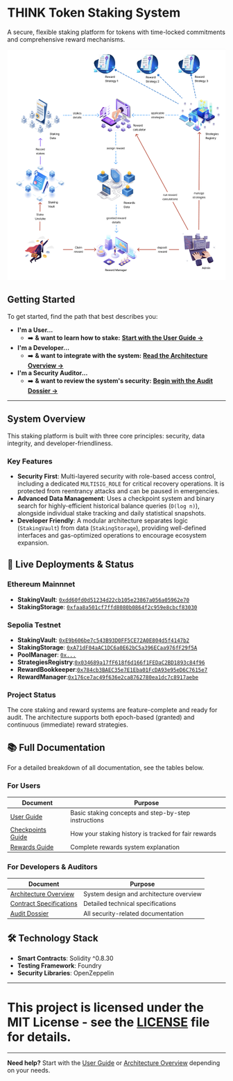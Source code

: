 # THINK Token Staking System

A secure, flexible staking platform for tokens with time-locked commitments and comprehensive reward mechanisms.

![Token Staking & Reward System Architecture](docs/architecture.png)

## Getting Started

To get started, find the path that best describes you:

- **I'm a User...**
  - ➡️ **& want to learn how to stake:** [**Start with the User Guide &rarr;**](docs/user_docs.md)
- **I'm a Developer...**
  - ➡️ **& want to integrate with the system:** [**Read the Architecture Overview &rarr;**](docs/architecture_overview.md)
- **I'm a Security Auditor...**
  - ➡️ **& want to review the system's security:** [**Begin with the Audit Dossier &rarr;**](audit/README.md)

---

## System Overview

This staking platform is built with three core principles: security, data integrity, and developer-friendliness.

### Key Features

- **Security First**: Multi-layered security with role-based access control, including a dedicated `MULTISIG_ROLE` for critical recovery operations. It is protected from reentrancy attacks and can be paused in emergencies.
- **Advanced Data Management**: Uses a checkpoint system and binary search for highly-efficient historical balance queries (`O(log n)`), alongside individual stake tracking and daily statistical snapshots.
- **Developer Friendly**: A modular architecture separates logic (`StakingVault`) from data (`StakingStorage`), providing well-defined interfaces and gas-optimized operations to encourage ecosystem expansion.

## 🔗 Live Deployments & Status

### Ethereum Mainnnet

- **StakingVault**: [`0xdd60fd0d51234d22cb105e23867a056a05962e70`](https://etherscan.io/address/0xdd60fd0d51234d22cb105e23867a056a05962e70#code)
- **StakingStorage**: [`0xfaa8a501cf7ffd8080b0864f2c959e8cbcf83030`](https://etherscan.io/address/0xfaa8a501cf7ffd8080b0864f2c959e8cbcf83030#code)

### Sepolia Testnet

- **StakingVault**: [`0xE9b606be7c543B93D0FF5CE72A0E804d5f4147b2`](https://sepolia.etherscan.io/address/0xE9b606be7c543B93D0FF5CE72A0E804d5f4147b2/#code)
- **StakingStorage**: [`0xA71dF04aAC1DC6a0E62bC5a396ECaa976fF29f5A`](https://sepolia.etherscan.io/address/0xA71dF04aAC1DC6a0E62bC5a396ECaa976fF29f5A/#code)
- **PoolManager**: [`0x...`](https://sepolia.etherscan.io/address/0x...#code)
- **StrategiesRegistry**:[`0x034689a17fF618f6d166f1FEDaC2BD1893c84f96`](https://sepolia.etherscan.io/address/0x034689a17fF618f6d166f1FEDaC2BD1893c84f96#code)
- **RewardBookkeeper**:[`0x784cb3BAEC35e7E1Eba01FcDA93e95eD6C7615e7`](https://sepolia.etherscan.io/address/0x784cb3BAEC35e7E1Eba01FcDA93e95eD6C7615e7#code)
- **RewardManager**:[`0x176ce7ac49f636e2ca8762780ea1dc7c8917aebe`](https://sepolia.etherscan.io/address/0x176ce7ac49f636e2ca8762780ea1dc7c8917aebe#code)

### Project Status

The core staking and reward systems are feature-complete and ready for audit. The architecture supports both epoch-based (granted) and continuous (immediate) reward strategies.

## 📚 Full Documentation

For a detailed breakdown of all documentation, see the tables below.

### For Users

| Document                                       | Purpose                                              |
| ---------------------------------------------- | ---------------------------------------------------- |
| [User Guide](docs/user_docs.md)                | Basic staking concepts and step-by-step instructions |
| [Checkpoints Guide](docs/checkpoints_guide.md) | How your staking history is tracked for fair rewards |
| [Rewards Guide](docs/rewards_guide.md)         | Complete rewards system explanation                  |

### For Developers & Auditors

| Document                                                   | Purpose                                 |
| ---------------------------------------------------------- | --------------------------------------- |
| [Architecture Overview](docs/architecture_overview.md)     | System design and architecture overview |
| [Contract Specifications](docs/contract_specifications.md) | Detailed technical specifications       |
| [Audit Dossier](audit/README.md)                           | All security-related documentation      |

## 🛠️ Technology Stack

- **Smart Contracts**: Solidity ^0.8.30
- **Testing Framework**: Foundry
- **Security Libraries**: OpenZeppelin

---

# This project is licensed under the MIT License - see the [LICENSE](LICENSE.md) file for details.

---

**Need help?** Start with the [User Guide](docs/user_docs.md) or [Architecture Overview](docs/architecture_overview.md) depending on your needs.
